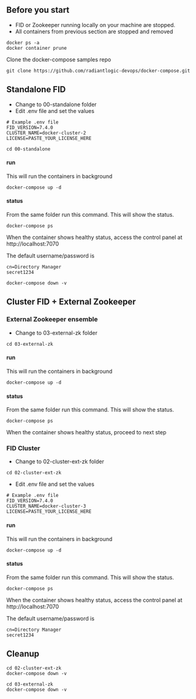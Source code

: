
## **Before you start**
* FID or Zookeeper running locally on your machine are stopped.
* All containers from previous section are stopped and removed

```
docker ps -a
docker container prune
```

Clone the docker-compose samples repo
```
git clone https://github.com/radiantlogic-devops/docker-compose.git
```

## **Standalone FID**
* Change to 00-standalone folder
* Edit .env file and set the values 

```
# Example .env file
FID_VERSION=7.4.0
CLUSTER_NAME=docker-cluster-2
LICENSE=PASTE_YOUR_LICENSE_HERE
```
```
cd 00-standalone
```

#### run
This will run the containers in background
```
docker-compose up -d
```
#### status
From the same folder run this command. This will show the status.
```
docker-compose ps
```
When the container shows healthy status, access the control panel at http://localhost:7070

The default username/password is

    cn=Directory Manager
    secret1234

```
docker-compose down -v
```
## **Cluster FID + External Zookeeper**
### External Zookeeper ensemble
* Change to 03-external-zk folder

```
cd 03-external-zk
```
#### run
This will run the containers in background
```
docker-compose up -d
```
#### status
From the same folder run this command. This will show the status.
```
docker-compose ps
```
When the container shows healthy status, proceed to next step

### **FID Cluster**

* Change to 02-cluster-ext-zk folder

```
cd 02-cluster-ext-zk
```
* Edit .env file and set the values 

```
# Example .env file
FID_VERSION=7.4.0
CLUSTER_NAME=docker-cluster-3
LICENSE=PASTE_YOUR_LICENSE_HERE
```
#### run
This will run the containers in background
```
docker-compose up -d
```
#### status
From the same folder run this command. This will show the status.
```
docker-compose ps
```
When the container shows healthy status, access the control panel at http://localhost:7070

The default username/password is

    cn=Directory Manager
    secret1234

## **Cleanup**

```
cd 02-cluster-ext-zk
docker-compose down -v
```

```
cd 03-external-zk
docker-compose down -v
```
